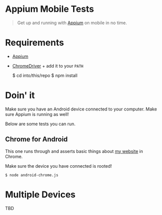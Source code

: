 # Appium Mobile Tests

> Get up and running with [Appium](https://github.com/appium/appium) on mobile in no time.

# Requirements

 * [Appium](https://github.com/appium/appium)
 * [ChromeDriver](https://code.google.com/p/chromedriver/downloads/list) + add it to your `PATH`

    $ cd into/this/repo
    $ npm install

# Doin' it

Make sure you have an Android device connected to your computer. Make sure Appium is running as well!

Below are some tests you can run.

## Chrome for Android

This one runs through and asserts basic things about [my website](http://filmaj.ca) in Chrome.

Make sure the device you have connected is rooted!

    $ node android-chrome.js

# Multiple Devices

TBD
